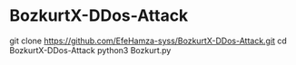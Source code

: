 # BozkurtX-DDos-Attack
git clone https://github.com/EfeHamza-syss/BozkurtX-DDos-Attack.git
cd BozkurtX-DDos-Attack
python3 Bozkurt.py
